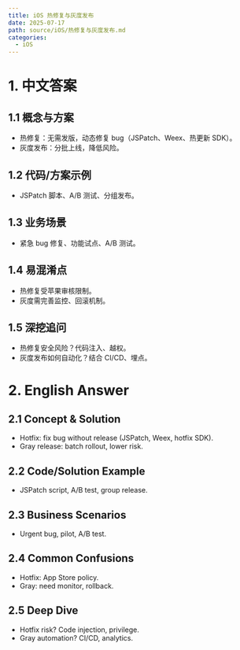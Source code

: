 ```yaml
---
title: iOS 热修复与灰度发布
date: 2025-07-17
path: source/iOS/热修复与灰度发布.md
categories:
  - iOS
---
```


# 1. 中文答案

## 1.1 概念与方案
- 热修复：无需发版，动态修复 bug（JSPatch、Weex、热更新 SDK）。
- 灰度发布：分批上线，降低风险。

## 1.2 代码/方案示例
- JSPatch 脚本、A/B 测试、分组发布。

## 1.3 业务场景
- 紧急 bug 修复、功能试点、A/B 测试。

## 1.4 易混淆点
- 热修复受苹果审核限制。
- 灰度需完善监控、回滚机制。

## 1.5 深挖追问
- 热修复安全风险？代码注入、越权。
- 灰度发布如何自动化？结合 CI/CD、埋点。

# 2. English Answer

## 2.1 Concept & Solution
- Hotfix: fix bug without release (JSPatch, Weex, hotfix SDK).
- Gray release: batch rollout, lower risk.

## 2.2 Code/Solution Example
- JSPatch script, A/B test, group release.

## 2.3 Business Scenarios
- Urgent bug, pilot, A/B test.

## 2.4 Common Confusions
- Hotfix: App Store policy.
- Gray: need monitor, rollback.

## 2.5 Deep Dive
- Hotfix risk? Code injection, privilege.
- Gray automation? CI/CD, analytics.
